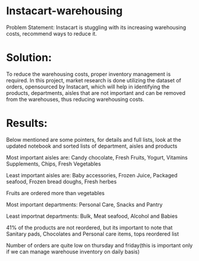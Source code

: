 # Instacart-warehousing
Problem Statement: Instacart is stuggling with its increasing warehousing costs, recommend ways to reduce it.
# Solution:
To reduce the warehousing costs, proper inventory management is required. In this project, market research is done utilizing the dataset of orders, opensourced by Instacart, which will help in identifying the products, departments, aisles that are not important and can be removed from the warehouses, thus reducing warehousing costs.
# Results:
Below mentioned are some pointers, for details and full lists, look at the updated notebook and sorted lists of department, aisles and products

Most important aisles are: Candy chocolate, Fresh Fruits, Yogurt, Vitamins Supplements, Chips, Fresh Vegetables

Least important aisles are: Baby accessories, Frozen Juice, Packaged seafood, Frozen bread doughs, Fresh herbes

Fruits are ordered more than vegetables

Most important departments: Personal Care, Snacks and Pantry

Least importnat departments: Bulk, Meat seafood, Alcohol and Babies

41% of the products are not reordered, but its important to note that Sanitary pads, Chocolates and Personal care items, tops reordered list

Number of orders are quite low on thursday and friday(this is important only if we can manage warehouse inventory on daily basis)
